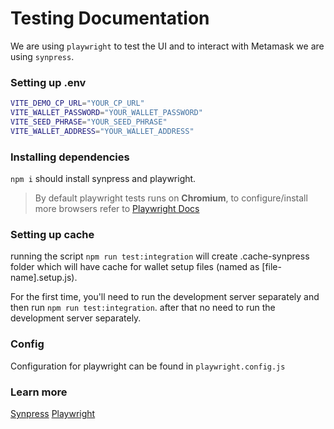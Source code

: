 # Testing Documentation

We are using `playwright` to test the UI and to interact with Metamask we are using `synpress`.

### Setting up .env

```sh
VITE_DEMO_CP_URL="YOUR_CP_URL"
VITE_WALLET_PASSWORD="YOUR_WALLET_PASSWORD"
VITE_SEED_PHRASE="YOUR_SEED_PHRASE"
VITE_WALLET_ADDRESS="YOUR_WALLET_ADDRESS"
```

### Installing dependencies

`npm i` should install synpress and playwright.

> By default playwright tests runs on **Chromium**, to configure/install more browsers refer to [Playwright Docs](https://playwright.dev/docs/browsers)

### Setting up cache

running the script `npm run test:integration` will create .cache-synpress folder which will have cache for wallet setup files (named as [file-name].setup.js).

For the first time, you'll need to run the development server separately and then run `npm run test:integration`.
after that no need to run the development server separately.

### Config

Configuration for playwright can be found in `playwright.config.js`

### Learn more

[Synpress](https://synpress.io/)
[Playwright](https://playwright.dev/)
